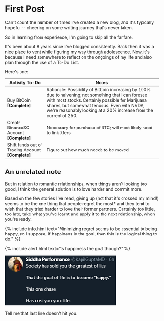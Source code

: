 # First Post

Can't count the number of times I've created a new blog, and it's typically hopeful -- cheering on some writing journey that's never taken.

So in learning from experience, I'm going to skip all the fanfare.

It's been about 8 years since I've blogged consistently. Back then it was a nice place to vent while figuring my way through adolescence. Now, it's because I need somewhere to reflect on the ongoings of my life and also plan through the use of a To-Do List.

Here's one:

Activity To-Do | Notes
-------------- | -----
Buy BitCoin **[Complete]** | Rationale: Possibility of BitCoin increasing by 100% due to halvening; not something that I can foresee with most stocks. Certainly possible for Marijuana shares, but somewhat tenuous. Even with NVDA, we're reasonably looking at a 20% increase from the current of 250.
Create BinanceSG Account **[Complete]** | Necessary for purchase of BTC; will most likely need to link Xfers
Shift funds out of Trading Account **[Complete]** | Figure out how much needs to be moved

## An unrelated note
But in relation to romantic relationships, when things aren't looking too good, I think the general solution is to love harder and commit more.

Based on the few stories I've read, giving up (not that it's crossed my mind!) seems to be the one thing that people regret the most* and they tend to wish that they tried harder to love their former partners. Certainly too little, too late; take what you've learnt and apply it to the next relationship, when you're ready.

{% include info.html text="Minimizing regret seems to be essential to being happy, so I suppose, if happiness is the goal, then this is the logical thing to do." %}

{% include alert.html text="Is happiness the goal though?" %}

![KapilGuptaMD Screengrab - Food for Thought](/images/KapilGupta.PNG)

Tell me that last line doesn't hit you.
